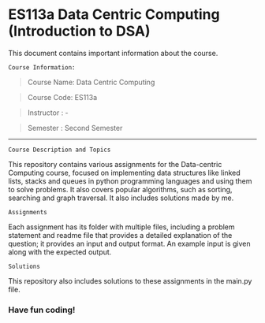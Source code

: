 # ES113a Data Centric Computing (Introduction to DSA)

This document contains important information about the course.

`Course Information:`

> Course Name: Data Centric Computing

> Course Code: ES113a

> Instructor : -

> Semester : Second Semester
---

`Course Description and Topics`

This repository contains various assignments for the Data-centric Computing course, focused on implementing data structures like linked lists, stacks and queues in python programming languages and using them to solve problems. It also covers popular algorithms, such as sorting, searching and graph traversal. It also includes solutions made by me. 

`Assignments`

Each assignment has its folder with multiple files, including a problem statement and readme file that provides a detailed explanation of the question; it provides an input and output format. An example input is given along with the expected output.

`Solutions`

This repository also includes solutions to these assignments in the main.py file. 

### Have fun coding!
